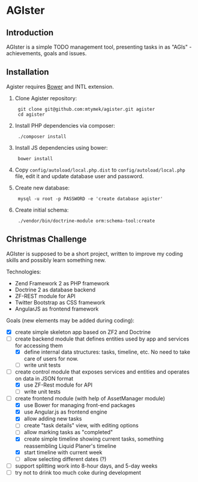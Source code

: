 AGIster
=======

Introduction
------------

AGIster is a simple TODO management tool, presenting tasks in as "AGIs" - achievements, goals and issues.

Installation
------------

Agister requires [Bower](http://bower.io/) and INTL extension.

1. Clone Agister repository:

        git clone git@github.com:mtymek/agister.git agister
        cd agister

2. Install PHP dependencies via composer:

        ./composer install

3. Install JS dependencies using bower:

        bower install

5. Copy `config/autoload/local.php.dist` to `config/autoload/local.php` file, edit it and update database
 user and password.

4. Create new database:

        mysql -u root -p PASSWORD -e 'create database agister'

5. Create initial schema:

        ./vendor/bin/doctrine-module orm:schema-tool:create


Christmas Challenge
-------------------

AGIster is supposed to be a short project, written to improve my coding skills and possibly learn something new.

Technologies:

* Zend Framework 2 as PHP framework
* Doctrine 2 as database backend
* ZF-REST module for API
* Twitter Bootstrap as CSS framework
* AngularJS as frontend framework

Goals (new elements may be added during coding):

- [X] create simple skeleton app based on ZF2 and Doctrine
- [ ] create backend module that defines entities used by app and services for accessing them
    - [X] define internal data structures: tasks, timeline, etc. No need to take care of users for now.
    - [ ] write unit tests
- [ ] create control module that exposes services and entities and operates on data in JSON format
    - [X] use ZF-Rest module for API
    - [ ] write unit tests
- [ ] create frontend module (with help of AssetManager module)
    - [X] use Bower for managing front-end packages
    - [X] use Angular.js as frontend engine
    - [X] allow adding new tasks
    - [ ] create "task details" view, with editing options
    - [ ] allow marking tasks as "completed"
    - [X] create simple timeline showing current tasks, something reassembling Liquid Planer's timeline
    - [X] start timeline with current week
    - [ ] allow selecting different dates (?)
- [ ] support splitting work into 8-hour days, and 5-day weeks
- [ ] try not to drink too much coke during development
